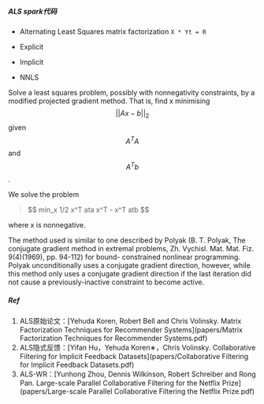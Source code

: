 
##### ALS spark代码
* Alternating Least Squares matrix factorization
`
X * Yt = R
`

* Explicit
* Implicit
* NNLS


 Solve a least squares problem, possibly with nonnegativity constraints, by a modified
 projected gradient method.  That is, find x minimising $$||Ax - b||_2$$ given $$A^T A$$ and $$A^T b$$.

 We solve the problem

 <blockquote>
 $$
 min_x 1/2 x^T ata x^T - x^T atb
 $$
 </blockquote>
 where x is nonnegative.

 The method used is similar to one described by Polyak (B. T. Polyak, The conjugate gradient
 method in extremal problems, Zh. Vychisl. Mat. Mat. Fiz. 9(4)(1969), pp. 94-112) for bound-
 constrained nonlinear programming.  Polyak unconditionally uses a conjugate gradient
 direction, however, while this method only uses a conjugate gradient direction if the last
 iteration did not cause a previously-inactive constraint to become active.


##### Ref
1. ALS原始论文：[Yehuda Koren, Robert Bell and Chris Volinsky. Matrix Factorization Techniques for Recommender Systems](papers/Matrix Factorization Techniques for Recommender Systems.pdf)
2. ALS隐式反馈：[Yifan Hu，Yehuda Koren∗，Chris Volinsky. Collaborative Filtering for Implicit Feedback Datasets](papers/Collaborative Filtering for Implicit Feedback Datasets.pdf)
3. ALS-WR：[Yunhong Zhou, Dennis Wilkinson, Robert Schreiber and Rong Pan. Large-scale Parallel Collaborative Filtering for the Netflix Prize](papers/Large-scale Parallel Collaborative Filtering the Netflix Prize.pdf)
